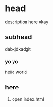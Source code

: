 # head

description here okay

## subhead

dabkjdkadgit

### yo yo

hello world

## here

1. open index.html
